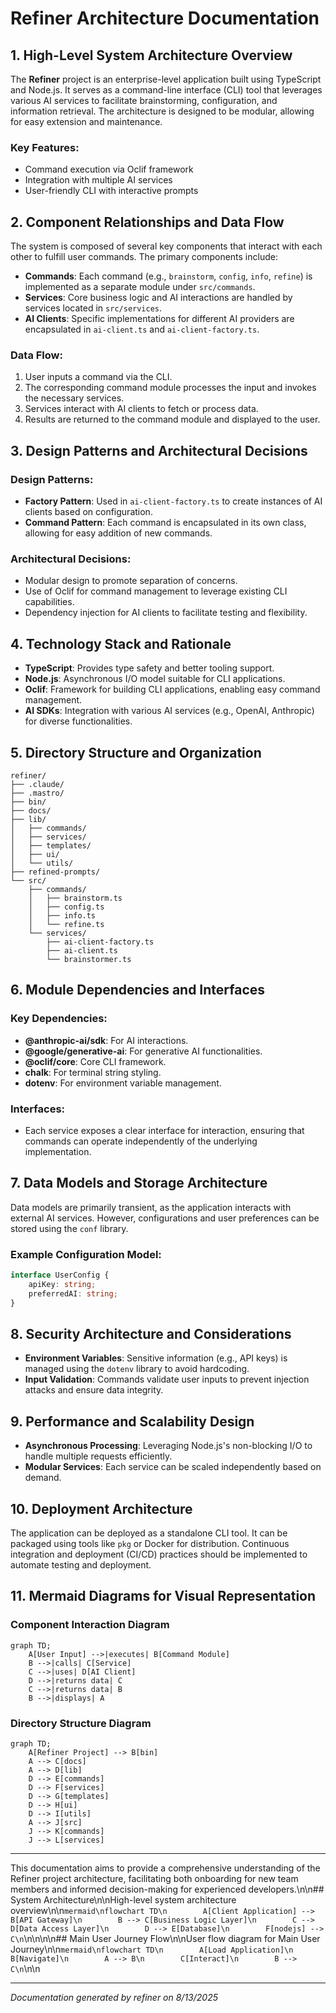 <!---
This file was automatically generated by refiner
Generated on: 2025-08-13T05:51:32.700Z
Document type: architecture
Title: Architecture Documentation
References: .claude/settings.local.json, .mastro/analytics.json, lib/commands/config.d.ts, lib/commands/config.js, lib/utils/config.d.ts, lib/utils/config.js, refined-prompts/generative-prompt-2025-08-09T21-33-56-948Z.json, refined-prompts/generative-prompt-2025-08-09T21-38-47-439Z.json, src/commands/config.ts, src/utils/config.ts, bin/dev, bin/run, lib/index.d.ts, lib/index.js, lib/commands/brainstorm.d.ts, lib/commands/brainstorm.js, lib/commands/info.d.ts, lib/commands/info.js, lib/commands/refine.d.ts, lib/commands/refine.js

To prevent this file from being overwritten, add custom content
between the CUSTOM_START and CUSTOM_END markers below.
--->

# Refiner Architecture Documentation

## 1. High-Level System Architecture Overview

The **Refiner** project is an enterprise-level application built using TypeScript and Node.js. It serves as a command-line interface (CLI) tool that leverages various AI services to facilitate brainstorming, configuration, and information retrieval. The architecture is designed to be modular, allowing for easy extension and maintenance.

### Key Features:
- Command execution via Oclif framework
- Integration with multiple AI services
- User-friendly CLI with interactive prompts

## 2. Component Relationships and Data Flow

The system is composed of several key components that interact with each other to fulfill user commands. The primary components include:

- **Commands**: Each command (e.g., `brainstorm`, `config`, `info`, `refine`) is implemented as a separate module under `src/commands`.
- **Services**: Core business logic and AI interactions are handled by services located in `src/services`.
- **AI Clients**: Specific implementations for different AI providers are encapsulated in `ai-client.ts` and `ai-client-factory.ts`.

### Data Flow:
1. User inputs a command via the CLI.
2. The corresponding command module processes the input and invokes the necessary services.
3. Services interact with AI clients to fetch or process data.
4. Results are returned to the command module and displayed to the user.

## 3. Design Patterns and Architectural Decisions

### Design Patterns:
- **Factory Pattern**: Used in `ai-client-factory.ts` to create instances of AI clients based on configuration.
- **Command Pattern**: Each command is encapsulated in its own class, allowing for easy addition of new commands.

### Architectural Decisions:
- Modular design to promote separation of concerns.
- Use of Oclif for command management to leverage existing CLI capabilities.
- Dependency injection for AI clients to facilitate testing and flexibility.

## 4. Technology Stack and Rationale

- **TypeScript**: Provides type safety and better tooling support.
- **Node.js**: Asynchronous I/O model suitable for CLI applications.
- **Oclif**: Framework for building CLI applications, enabling easy command management.
- **AI SDKs**: Integration with various AI services (e.g., OpenAI, Anthropic) for diverse functionalities.

## 5. Directory Structure and Organization

```plaintext
refiner/
├── .claude/
├── .mastro/
├── bin/
├── docs/
├── lib/
│   ├── commands/
│   ├── services/
│   ├── templates/
│   ├── ui/
│   └── utils/
├── refined-prompts/
└── src/
    ├── commands/
    │   ├── brainstorm.ts
    │   ├── config.ts
    │   ├── info.ts
    │   └── refine.ts
    └── services/
        ├── ai-client-factory.ts
        ├── ai-client.ts
        └── brainstormer.ts
```

## 6. Module Dependencies and Interfaces

### Key Dependencies:
- **@anthropic-ai/sdk**: For AI interactions.
- **@google/generative-ai**: For generative AI functionalities.
- **@oclif/core**: Core CLI framework.
- **chalk**: For terminal string styling.
- **dotenv**: For environment variable management.

### Interfaces:
- Each service exposes a clear interface for interaction, ensuring that commands can operate independently of the underlying implementation.

## 7. Data Models and Storage Architecture

Data models are primarily transient, as the application interacts with external AI services. However, configurations and user preferences can be stored using the `conf` library.

### Example Configuration Model:
```typescript
interface UserConfig {
    apiKey: string;
    preferredAI: string;
}
```

## 8. Security Architecture and Considerations

- **Environment Variables**: Sensitive information (e.g., API keys) is managed using the `dotenv` library to avoid hardcoding.
- **Input Validation**: Commands validate user inputs to prevent injection attacks and ensure data integrity.

## 9. Performance and Scalability Design

- **Asynchronous Processing**: Leveraging Node.js's non-blocking I/O to handle multiple requests efficiently.
- **Modular Services**: Each service can be scaled independently based on demand.

## 10. Deployment Architecture

The application can be deployed as a standalone CLI tool. It can be packaged using tools like `pkg` or Docker for distribution. Continuous integration and deployment (CI/CD) practices should be implemented to automate testing and deployment.

## 11. Mermaid Diagrams for Visual Representation

### Component Interaction Diagram
```mermaid
graph TD;
    A[User Input] -->|executes| B[Command Module]
    B -->|calls| C[Service]
    C -->|uses| D[AI Client]
    D -->|returns data| C
    C -->|returns data| B
    B -->|displays| A
```

### Directory Structure Diagram
```mermaid
graph TD;
    A[Refiner Project] --> B[bin]
    A --> C[docs]
    A --> D[lib]
    D --> E[commands]
    D --> F[services]
    D --> G[templates]
    D --> H[ui]
    D --> I[utils]
    A --> J[src]
    J --> K[commands]
    J --> L[services]
```

---

This documentation aims to provide a comprehensive understanding of the Refiner project architecture, facilitating both onboarding for new team members and informed decision-making for experienced developers.\n\n## System Architecture\n\nHigh-level system architecture overview\n\n```mermaid\nflowchart TD\n        A[Client Application] --> B[API Gateway]\n        B --> C[Business Logic Layer]\n        C --> D[Data Access Layer]\n        D --> E[Database]\n        F[nodejs] --> C\n```\n\n\n\n## Main User Journey Flow\n\nUser flow diagram for Main User Journey\n\n```mermaid\nflowchart TD\n        A[Load Application]\n        B[Navigate]\n        A --> B\n        C[Interact]\n        B --> C\n```\n\n

---

<!-- CUSTOM_START -->
<!-- Add your custom content here - it will be preserved during regeneration -->
<!-- CUSTOM_END -->

*Documentation generated by refiner on 8/13/2025*